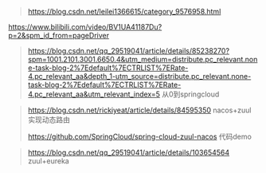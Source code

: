 > https://blog.csdn.net/leilei1366615/category_9576958.html

https://www.bilibili.com/video/BV1UA41187Du?p=2&spm_id_from=pageDriver





> https://blog.csdn.net/qq_29519041/article/details/85238270?spm=1001.2101.3001.6650.4&utm_medium=distribute.pc_relevant.none-task-blog-2%7Edefault%7ECTRLIST%7ERate-4.pc_relevant_aa&depth_1-utm_source=distribute.pc_relevant.none-task-blog-2%7Edefault%7ECTRLIST%7ERate-4.pc_relevant_aa&utm_relevant_index=5  从0到springcloud





> https://blog.csdn.net/rickiyeat/article/details/84595350  nacos+zuul  实现动态路由
>
> https://github.com/SpringCloud/spring-cloud-zuul-nacos   代码demo

> https://blog.csdn.net/qq_29519041/article/details/103654564  zuul+eureka
